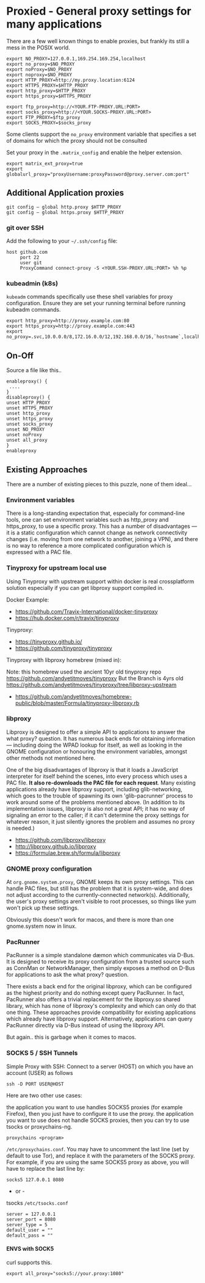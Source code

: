 # Proxied - General proxy settings for many applications

There are a few well known things to enable proxies, but frankly its still a mess in the POSIX world.

```shell
export NO_PROXY=127.0.0.1,169.254.169.254,localhost
export no_proxy=$NO_PROXY
export noProxy=$NO_PROXY
export noproxy=$NO_PROXY
export HTTP_PROXY=http://my.proxy.location:6124
export HTTPS_PROXY=$HTTP_PROXY
export http_proxy=$HTTP_PROXY
export https_proxy=$HTTPS_PROXY

export ftp_proxy=http://<YOUR.FTP-PROXY.URL:PORT>
export socks_proxy=http://<YOUR.SOCKS-PROXY.URL:PORT>
export FTP_PROXY=$ftp_proxy
export SOCKS_PROXY=$socks_proxy
```

Some clients support the `no_proxy` environment variable that specifies a set of domains for which the proxy should not be consulted

Set your proxy in the `.matrix_config` and enable the helper extension.

```shell
export matrix_ext_proxy=true
export globalurl_proxy="proxyUsername:proxyPassword@proxy.server.com:port"
```

## Additional Application proxies

```shell
git config — global http.proxy $HTTP_PROXY
git config — global https.proxy $HTTP_PROXY
```

### git over SSH

Add the following to your `~/.ssh/config` file:

```
host github.com
     port 22
     user git
     ProxyCommand connect-proxy -S <YOUR.SSH-PROXY.URL:PORT> %h %p
```

### kubeadmin (k8s)

`kubeadm` commands specifically use these shell variables for proxy configuration. Ensure they are set your running terminal before running kubeadm commands.

```
export http_proxy=http://proxy.example.com:80
export https_proxy=http://proxy.example.com:443
export no_proxy=.svc,10.0.0.0/8,172.16.0.0/12,192.168.0.0/16,`hostname`,localhost
```

## On-Off

Source a file like this.. 

```shell
enableproxy() {
 ....
}
disableproxy() {
unset HTTP_PROXY
unset HTTPS_PROXY
unset http_proxy
unset https_proxy
unset socks_proxy
unset NO_PROXY
unset noProxy
unset all_proxy
}
enableproxy
```

## Existing Approaches

There are a number of existing pieces to this puzzle, none of them ideal...

### Environment variables

There is a long-standing expectation that, especially for command-line tools, one can set environment variables such as http_proxy and https_proxy, to use a specific proxy. This has a number of disadvantages — it is a static configuration which cannot change as network connectivity changes (i.e. moving from one network to another, joining a VPN), and there is no way to reference a more complicated configuration which is expressed with a PAC file.

### Tinyproxy for upstream local use

Using Tinyproxy with upstream support within docker is real crossplatform solution especially if you can get libproxy support compiled in. 

Docker Example:  

* https://github.com/Travix-International/docker-tinyproxy
* https://hub.docker.com/r/travix/tinyproxy

Tinyproxy:  

* https://tinyproxy.github.io/
* https://github.com/tinyproxy/tinyproxy

Tinyproxy with libproxy homebrew (mixed in):  

Note: this homebrew used the ancient 10yr old tinyproxy repo https://github.com/andyetitmoves/tinyproxy 
But the Branch is 4yrs old https://github.com/andyetitmoves/tinyproxy/tree/libproxy-upstream

* https://github.com/andyetitmoves/homebrew-public/blob/master/Formula/tinyproxy-libproxy.rb

### libproxy

Libproxy is designed to offer a simple API to applications to answer the what proxy? question. It has numerous back ends for obtaining information — including doing the WPAD lookup for itself, as well as looking in the GNOME configuration or honouring the environment variables, amongst other methods not mentioned here.

One of the big disadvantages of libproxy is that it loads a JavaScript interpreter for itself behind the scenes, into every process which uses a PAC file. **It also re-downloads the PAC file for each request**. Many existing applications already have libproxy support, including glib-networking, which goes to the trouble of spawning its own 'glib-pacrunner' process to work around some of the problems mentioned above. (In addition to its implementation issues, libproxy is also not a great API; it has no way of signaling an error to the caller; if it can't determine the proxy settings for whatever reason, it just silently ignores the problem and assumes no proxy is needed.)

* https://github.com/libproxy/libproxy  
* http://libproxy.github.io/libproxy  
* https://formulae.brew.sh/formula/libproxy

### GNOME proxy configuration

At `org.gnome.system.proxy`, GNOME keeps its own proxy settings. This can handle PAC files, but still has the problem that it is system-wide, and does not adjust according to the currently-connected network(s). Additionally, the user's proxy settings aren't visible to root processes, so things like yum won't pick up these settings.

Obviously this doesn't work for macos, and there is more than one gnome.system now in linux.

### PacRunner

PacRunner is a simple standalone dæmon which communicates via D-Bus. It is designed to receive its proxy configuration from a trusted source such as ConnMan or NetworkManager, then simply exposes a method on D-Bus for applications to ask the what proxy? question.

There exists a back end for the original libproxy, which can be configured as the highest priority and do nothing except query PacRunner. In fact, PacRunner also offers a trivial replacement for the libproxy.so shared library, which has none of libproxy's complexity and which can only do that one thing. These approaches provide compatibility for existing applications which already have libproxy support. Alternatively, applications can query PacRunner directly via D-Bus instead of using the libproxy API.

But again.. this is garbage when it comes to macos. 

### SOCKS 5 / SSH Tunnels

Simple Proxy with SSH: Connect to a server (HOST) on which you have an account (USER) as follows

`ssh -D PORT USER@HOST`

Here are two other use cases:

the application you want to use handles SOCKS5 proxies (for example Firefox), then you just have to configure it to use the proxy.
the application you want to use does not handle SOCKS proxies, then you can try to use tsocks or proxychains-ng.

`proxychains <program>`

`/etc/proxychains.conf`. You may have to uncomment the last line (set by default to use Tor), and replace it with the parameters of the SOCKS proxy. For example, if you are using the same SOCKS5 proxy as above, you will have to replace the last line by:

```shell
socks5 127.0.0.1 8080
```

- or -

tsocks `/etc/tsocks.conf`

```shell
server = 127.0.0.1
server_port = 8080
server_type = 5
default_user = ""
default_pass = ""
```

#### ENVS with SOCK5

curl supports this. 

`export all_proxy="socks5://your.proxy:1080"`
